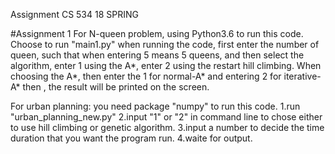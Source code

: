 Assignment CS 534 18 SPRING

#Assignment 1
For N-queen problem, using Python3.6 to run this code.
Choose to run "main1.py"
when running the code, first enter the number of queen, such that when entering 5 means 5 queens, and then select the algorithm, enter 1 using the A*, enter 2 using the restart hill climbing. When choosing the A*, then enter the 1 for normal-A* and entering 2 for iterative-A*
then , the result will be printed on the screen.

For urban planning:
you need package "numpy" to run this code.
1.run "urban_planning_new.py"
2.input "1" or "2" in command line to chose either to use hill climbing or genetic algorithm.
3.input a number to decide the time duration that you want the program run.
4.waite for output.
